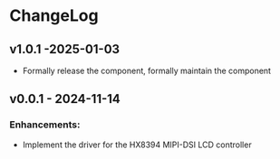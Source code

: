 # ChangeLog

## v1.0.1 -2025-01-03

* Formally release the component, formally maintain the component

## v0.0.1 - 2024-11-14

### Enhancements:

* Implement the driver for the HX8394 MIPI-DSI LCD controller